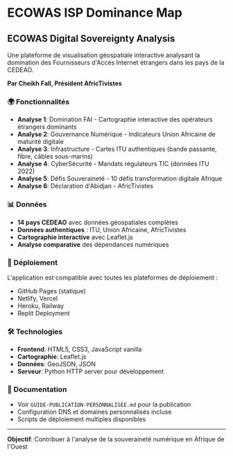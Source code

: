 # ECOWAS ISP Dominance Map

## ECOWAS Digital Sovereignty Analysis

Une plateforme de visualisation géospatiale interactive analysant la domination des Fournisseurs d'Accès Internet étrangers dans les pays de la CEDEAO.

**Par Cheikh Fall, Président AfricTivistes**

### 🌍 Fonctionnalités

- **Analyse 1**: Domination FAI - Cartographie interactive des opérateurs étrangers dominants
- **Analyse 2**: Gouvernance Numérique - Indicateurs Union Africaine de maturité digitale  
- **Analyse 3**: Infrastructure - Cartes ITU authentiques (bande passante, fibre, câbles sous-marins)
- **Analyse 4**: CyberSécurité - Mandats régulateurs TIC (données ITU 2022)
- **Analyse 5**: Défis Souveraineté - 10 défis transformation digitale Afrique
- **Analyse 6**: Déclaration d'Abidjan - AfricTivistes

### 📊 Données

- **14 pays CEDEAO** avec données géospatiales complètes
- **Données authentiques** : ITU, Union Africaine, AfricTivistes
- **Cartographie interactive** avec Leaflet.js
- **Analyse comparative** des dépendances numériques

### 🚀 Déploiement

L'application est compatible avec toutes les plateformes de déploiement :
- GitHub Pages (statique)
- Netlify, Vercel
- Heroku, Railway
- Replit Deployment

### 🛠️ Technologies

- **Frontend**: HTML5, CSS3, JavaScript vanilla
- **Cartographie**: Leaflet.js
- **Données**: GeoJSON, JSON
- **Serveur**: Python HTTP server pour développement

### 📖 Documentation

- Voir `GUIDE-PUBLICATION-PERSONNALISEE.md` pour la publication
- Configuration DNS et domaines personnalisés incluse
- Scripts de déploiement multiples disponibles

---

**Objectif**: Contribuer à l'analyse de la souveraineté numérique en Afrique de l'Ouest